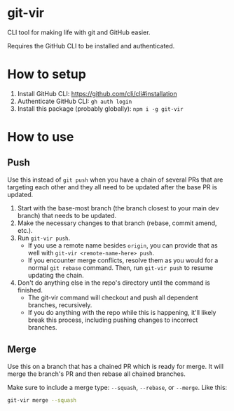 # git-vir

CLI tool for making life with git and GitHub easier.

Requires the GitHub CLI to be installed and authenticated.

# How to setup

1. Install GitHub CLI: https://github.com/cli/cli#installation
2. Authenticate GitHub CLI: `gh auth login`
3. Install this package (probably globally): `npm i -g git-vir`

# How to use

## Push

Use this instead of `git push` when you have a chain of several PRs that are targeting each other and they all need to be updated after the base PR is updated.

1. Start with the base-most branch (the branch closest to your main dev branch) that needs to be updated.
2. Make the necessary changes to that branch (rebase, commit amend, etc.).
3. Run `git-vir push`.
    - If you use a remote name besides `origin`, you can provide that as well with `git-vir <remote-name-here> push`.
    - If you encounter merge conflicts, resolve  them as you would for a normal `git rebase` command. Then, run `git-vir push` to resume updating the chain.
4. Don't do anything else in the repo's directory until the command is finished.
    - The git-vir command will checkout and push all dependent branches, recursively.
    - If you do anything with the repo while this is happening, it'll likely break this process, including pushing changes to incorrect branches.

## Merge

Use this on a branch that has a chained PR which is ready for merge. It will merge the branch's PR and then rebase all chained branches.

Make sure to include a merge type: `--squash`, `--rebase`, or `--merge`. Like this:

```sh
git-vir merge --squash
```
